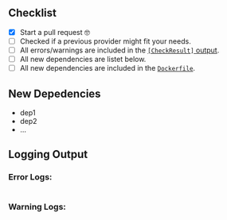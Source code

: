 ## Checklist
- [x] Start a pull request 🤓
- [ ] Checked if a previous provider might fit your needs.
- [ ] All errors/warnings are included in the [`[CheckResult]` output](https://github.com/worldiety/chia/blob/a57d99f65ff0d7b3a7b0e03ebb8e4a6bf910544c/Sources/chiaLib/Internal/CheckProvider.swift#L19).
- [ ] All new dependencies are listet below.
- [ ] All new dependencies are included in the [`Dockerfile`](https://github.com/worldiety/chia/blob/master/Dockerfile).

## New Depedencies
<!--- List all dependencies that are needed for a new CheckProvider  -->
- dep1
- dep2
- ...

## Logging Output
### Error Logs:
```

```

### Warning Logs:
```

```
